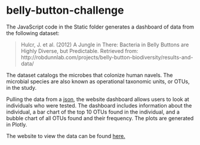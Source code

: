# belly-button-challenge
The JavaScript code in the Static folder generates a dashboard of data from the following dataset: 
<blockquote>Hulcr, J. et al. (2012) A Jungle in There: Bacteria in Belly Buttons are Highly Diverse, but Predictable. Retrieved from: http://robdunnlab.com/projects/belly-button-biodiversity/results-and-data/</blockquote>

The dataset catalogs the microbes that colonize human navels. The microbial species are also known as operational taxonomic units, or OTUs, in the study. 

Pulling the data from a <a href=https://2u-data-curriculum-team.s3.amazonaws.com/dataviz-classroom/v1.1/14-Interactive-Web-Visualizations/02-Homework/samples.json>json</a>, the website dashboard allows users to look at individuals who were tested. The dashboard includes information about the individual, a bar chart of the top 10 OTUs found in the individual, and a bubble chart of all OTUs found and their frequency. The plots are generated in Plotly.

The website to view the data can be found <a href=https://hfattor.github.io/belly-button-challenge/>here.</a>
